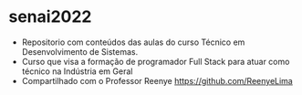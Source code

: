 # senai2022
- Repositorio com conteúdos das aulas do curso Técnico em Desenvolvimento de Sistemas.
- Curso que visa a formação de programador Full Stack para atuar como técnico na Indústria em Geral
- Compartilhado com o Professor Reenye https://github.com/ReenyeLima